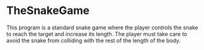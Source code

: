 # TheSnakeGame
This program is a standard snake game where the player controls the snake to reach the target and increase its length. The player must take care to avoid the snake from colliding with the rest of the length of the body.
